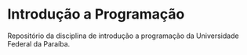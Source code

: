 # Introdução a Programação

Repositório da disciplina de introdução a programação da Universidade Federal da Paraíba.
